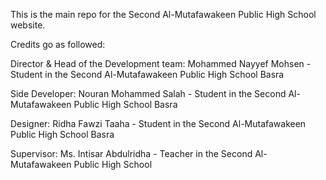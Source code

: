 This is the main repo for the Second Al-Mutafawakeen Public High School website.

Credits go as followed:

Director & Head of the Development team: Mohammed Nayyef Mohsen - Student in the Second Al-Mutafawakeen Public High School Basra

Side Developer: Nouran Mohammed Salah - Student in the Second Al-Mutafawakeen Public High School Basra

Designer: Ridha Fawzi Taaha - Student in the Second Al-Mutafawakeen Public High School Basra

Supervisor: Ms. Intisar Abdulridha - Teacher in the Second Al-Mutafawakeen Public High School